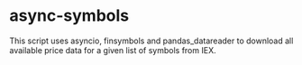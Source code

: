 # async-symbols

This script uses asyncio, finsymbols and pandas_datareader to download all available price data for a given list of symbols from IEX.
